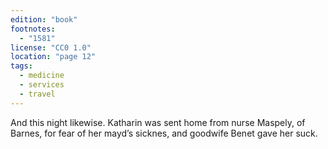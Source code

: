 ```yaml
---
edition: "book"
footnotes:
  - "1581"
license: "CC0 1.0"
location: "page 12"
tags:
  - medicine
  - services
  - travel
---
```

And this night likewise. Katharin was sent
home from nurse Maspely, of Barnes, for fear of her mayd’s
sicknes, and goodwife Benet gave her suck.
